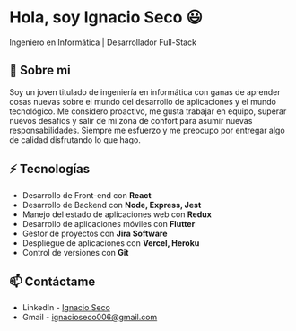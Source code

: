 # Hola, soy Ignacio Seco 😃
Ingeniero en Informática | Desarrollador Full-Stack

## 🧐 Sobre mi
Soy un joven titulado de ingeniería en informática con ganas de aprender cosas nuevas sobre el mundo del desarrollo de aplicaciones y el mundo tecnológico.
Me considero proactivo, me gusta trabajar en equipo, superar nuevos desafíos y salir de mi zona de confort para asumir nuevas responsabilidades. Siempre me esfuerzo y me preocupo por entregar algo de calidad disfrutando lo que hago.

## ⚡ Tecnologías
- Desarrollo de Front-end con **React**
- Desarrollo de Backend con **Node, Express, Jest**
- Manejo del estado de aplicaciones web con **Redux**
- Desarrollo de aplicaciones móviles con **Flutter**
- Gestor de proyectos con **Jira Software**
- Despliegue de aplicaciones con **Vercel, Heroku**
- Control de versiones con **Git**

## 📫 Contáctame
- LinkedIn - [Ignacio Seco](https://www.linkedin.com/in/ignacio-seco-aa3a73226/)
- Gmail - ignacioseco006@gmail.com
